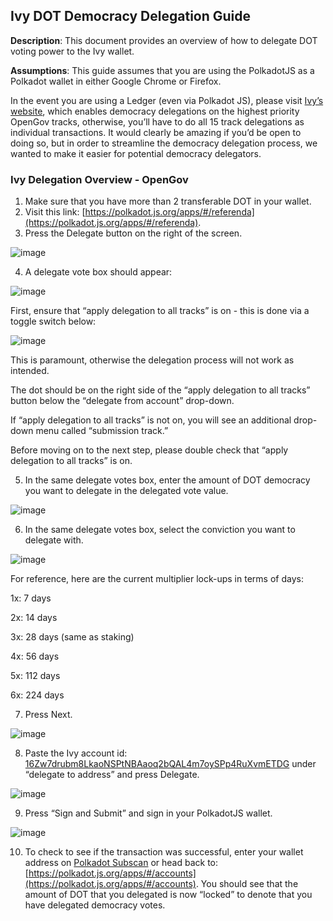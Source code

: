 ## Ivy DOT Democracy Delegation Guide

**Description**: This document provides an overview of how to delegate DOT voting power to the Ivy wallet. 

**Assumptions**: This guide assumes that you are using the PolkadotJS as a Polkadot wallet in either Google Chrome or Firefox. 

In the event you are using a Ledger (even via Polkadot JS), please visit [Ivy’s website](https://delegate.ivynetwork.io/), which enables democracy delegations on the highest priority OpenGov tracks, otherwise, you’ll have to do all 15 track delegations as individual transactions. It would clearly be amazing if you’d be open to doing so, but in order to streamline the democracy delegation process, we wanted to make it easier for potential democracy delegators. 


### Ivy Delegation Overview - OpenGov


1. Make sure that you have more than 2 transferable DOT in your wallet.
2. Visit this link: [https://polkadot.js.org/apps/#/referenda](https://polkadot.js.org/apps/#/referenda).
3. Press the Delegate button on the right of the screen.

![image](https://github.com/ivy-gov/hello-world/assets/73193351/c27c8295-6b51-4061-8d01-33c313fa4c94)


4. A delegate vote box should appear:

![image](https://github.com/ivy-gov/hello-world/assets/73193351/f8f37c31-9e7c-43b9-801a-68ebb058404f)


  First, ensure that “apply delegation to all tracks” is on - this is done via a toggle switch below:


![image](https://github.com/ivy-gov/hello-world/assets/73193351/83b02eea-4e8d-4060-8a6f-e40d04c47f75)


  This is paramount, otherwise the delegation process will not work as intended. 


  The dot should be on the right side of the “apply delegation to all tracks” button below the “delegate from account” drop-down.


  If “apply delegation to all tracks” is not on, you will see an additional drop-down menu called “submission track.” 


  Before moving on to the next step, please double check that “apply delegation to all tracks” is on.



5. In the same delegate votes box, enter the amount of DOT democracy you want to delegate in the delegated vote value.


![image](https://github.com/ivy-gov/hello-world/assets/73193351/c7936adb-c768-4bc1-b2bf-379ed1d3ce33)


6. In the same delegate votes box, select the conviction you want to delegate with. 

![image](https://github.com/ivy-gov/hello-world/assets/73193351/f7c79ede-c4ee-48fc-bb50-e988a9cf0e06)



  For reference, here are the current multiplier lock-ups in terms of days:


  1x: 7 days 


  2x: 14 days


  3x: 28 days (same as staking)


  4x: 56 days 


  5x: 112 days 


  6x: 224 days

7. Press Next.



![image](https://github.com/ivy-gov/hello-world/assets/73193351/6fb9a6e2-2a6c-4890-b4bc-20cb79c23342)





8. Paste the Ivy account id: [16Zw7drubm8LkaoNSPtNBAaoq2bQAL4m7oySPp4RuXvmETDG](https://polkadot.subscan.io/account/16Zw7drubm8LkaoNSPtNBAaoq2bQAL4m7oySPp4RuXvmETDG) under “delegate to address” and press Delegate.




![image](https://github.com/ivy-gov/hello-world/assets/73193351/9fb19636-5bf9-4704-9bdc-7d659747835b)




9. Press “Sign and Submit” and sign in your PolkadotJS wallet.



![image](https://github.com/ivy-gov/hello-world/assets/73193351/d9ee42e1-9fee-4e99-9d24-e23913d0dc80)





10. To check to see if the transaction was successful, enter your wallet address on [Polkadot Subscan](https://polkadot.subscan.io/) or head back to: [https://polkadot.js.org/apps/#/accounts](https://polkadot.js.org/apps/#/accounts). You should see that the amount of DOT that you delegated is now “locked” to denote that you have delegated democracy votes.
